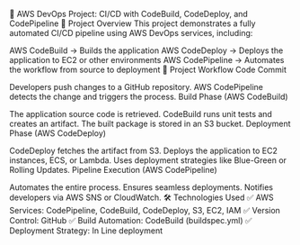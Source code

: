 🚀 AWS DevOps Project: CI/CD with CodeBuild, CodeDeploy, and CodePipeline
📌 Project Overview
This project demonstrates a fully automated CI/CD pipeline using AWS DevOps services, including:

AWS CodeBuild → Builds the application
AWS CodeDeploy → Deploys the application to EC2 or other environments
AWS CodePipeline → Automates the workflow from source to deployment
🎯 Project Workflow
Code Commit

Developers push changes to a GitHub repository.
AWS CodePipeline detects the change and triggers the process.
Build Phase (AWS CodeBuild)

The application source code is retrieved.
CodeBuild runs unit tests and creates an artifact.
The built package is stored in an S3 bucket.
Deployment Phase (AWS CodeDeploy)

CodeDeploy fetches the artifact from S3.
Deploys the application to EC2 instances, ECS, or Lambda.
Uses deployment strategies like Blue-Green or Rolling Updates.
Pipeline Execution (AWS CodePipeline)

Automates the entire process.
Ensures seamless deployments.
Notifies developers via AWS SNS or CloudWatch.
🛠 Technologies Used
✅ AWS Services: CodePipeline, CodeBuild, CodeDeploy, S3, EC2, IAM
✅ Version Control: GitHub
✅ Build Automation: CodeBuild (buildspec.yml)
✅ Deployment Strategy: In Line deployment